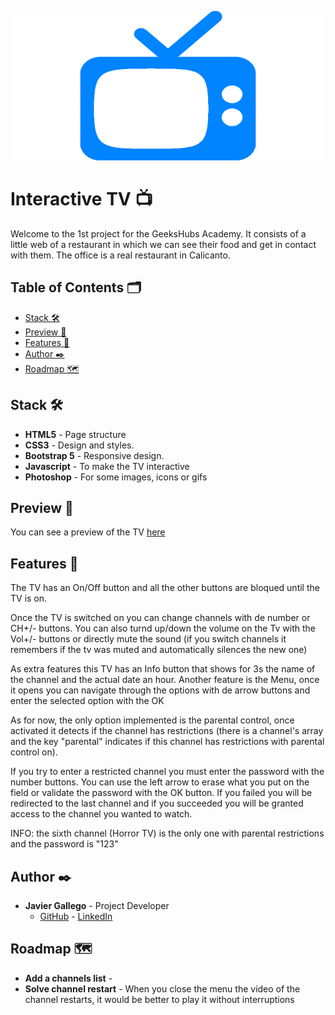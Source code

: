![TV](/img/tituloReadme.png "TV")

# Interactive TV :tv:

Welcome to the 1st project for the GeeksHubs Academy. It consists of a little web of a restaurant in which we can see their food and get in contact with them. The office is a real restaurant in Calicanto.

## Table of Contents 🗂️

- [Stack 🛠️](#stack)
- [Preview :eyes:](#preview)
- [Features 🌟](#features)
- [Author ✒️](#autor)
- [Roadmap :world_map:](#roadmap)

## <a id="stack">Stack 🛠️</a>

- **HTML5** - Page structure
- **CSS3** - Design and styles.
- **Bootstrap 5** - Responsive design.
- **Javascript** - To make the TV interactive
- **Photoshop** - For some images, icons or gifs

## <a id="preview">Preview :eyes:</a>

You can see a preview of the TV [here](https://javi-gallego.github.io/FSD_Proyecto2/)

## <a id="features">Features 🌟</a>

The TV has an On/Off button and all the other buttons are bloqued until the TV is on.

Once the TV is switched on you can change channels with de number or CH+/- buttons. You can also turnd up/down the volume on the Tv with the Vol+/- buttons or directly mute the sound (if you switch channels it remembers if the tv was muted and automatically silences the new one)

As extra features this TV has an Info button that shows for 3s the name of the channel and the actual date an hour. Another feature is the Menu, once it opens you can navigate through the options with de arrow buttons and enter the selected option with the OK

As for now, the only option implemented is the parental control, once activated it detects if the channel has restrictions (there is a channel's array and the key "parental" indicates if this channel has restrictions with parental control on).

If you try to enter a restricted channel you must enter the password with the number buttons. You can use the left arrow to erase what you put on the field or validate the password with the OK button. If you failed you will be redirected to the last channel and if you succeeded you will be granted access to the channel you wanted to watch.

INFO: the sixth channel (Horror TV) is the only one with parental restrictions and the password is "123"



## <a id="autor">Author ✒️</a>

- **Javier Gallego** - Project Developer
  - [GitHub](https://github.com/Javi-Gallego) - [LinkedIn](https://www.linkedin.com/in/javier-gallego-garrido-1433a5157/) 

## <a id="roadmap">Roadmap :world_map:</a>

- **Add a channels list** - 
- **Solve channel restart** - When you close the menu the video of the channel restarts, it would be better to play it without interruptions